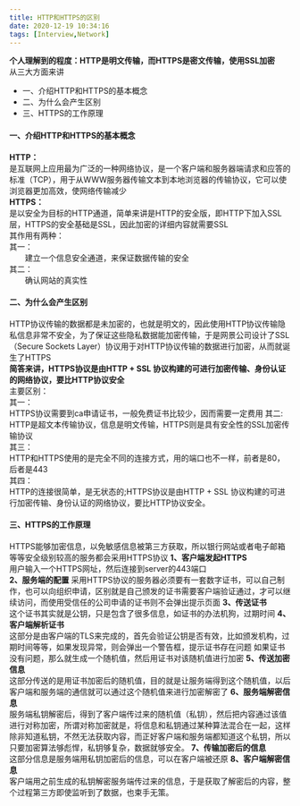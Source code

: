 ```yaml
---
title: HTTP和HTTPS的区别
date: 2020-12-19 10:34:16
tags: [Interview,Network]
---
```

**个人理解到的程度：HTTP是明文传输，而HTTPS是密文传输，使用SSL加密**  
从三大方面来讲  
- 一、介绍HTTP和HTTPS的基本概念  
- 二、为什么会产生区别  
- 三、HTTPS的工作原理  
#### 一、介绍HTTP和HTTPS的基本概念  
**HTTP：**  
是互联网上应用最为广泛的一种网络协议，是一个客户端和服务器端请求和应答的标准（TCP），用于从WWW服务器传输文本到本地浏览器的传输协议，它可以使浏览器更加高效，使网络传输减少  
**HTTPS：**  
是以安全为目标的HTTP通道，简单来讲是HTTP的安全版，即HTTP下加入SSL层，HTTPS的安全基础是SSL，因此加密的详细内容就需要SSL  
其作用有两种：  
  其一：  
&emsp;&emsp;建立一个信息安全通道，来保证数据传输的安全  
  其二：  
&emsp;&emsp;确认网站的真实性
#### 二、为什么会产生区别    
HTTP协议传输的数据都是未加密的，也就是明文的，因此使用HTTP协议传输隐私信息非常不安全，为了保证这些隐私数据能加密传输，于是网景公司设计了SSL（Secure Sockets Layer）协议用于对HTTP协议传输的数据进行加密，从而就诞生了HTTPS  
**简答来讲，HTTPS协议是由HTTP + SSL 协议构建的可进行加密传输、身份认证的网络协议，要比HTTP协议安全**   
主要区别：  
其一：  
HTTPS协议需要到ca申请证书，一般免费证书比较少，因而需要一定费用
其二:  
HTTP是超文本传输协议，信息是明文传输，HTTPS则是具有安全性的SSL加密传输协议  
其三：  
HTTP和HTTPS使用的是完全不同的连接方式，用的端口也不一样，前者是80，后者是443  
其四：  
HTTP的连接很简单，是无状态的;HTTPS协议是由HTTP + SSL 协议构建的可进行加密传输、身份认证的网络协议，要比HTTP协议安全。  
#### 三、HTTPS的工作原理  
HTTPS能够加密信息，以免敏感信息被第三方获取，所以银行网站或者电子邮箱等等安全级别较高的服务都会采用HTTPS协议
**1、客户端发起HTTPS**  
用户输入一个HTTPS网址，然后连接到server的443端口  
**2、服务端的配置**
采用HTTPS协议的服务器必须要有一套数字证书，可以自己制作，也可以向组织申请，区别就是自己颁发的证书需要客户端验证通过，才可以继续访问，而使用受信任的公司申请的证书则不会弹出提示页面
**3、传送证书**  
这个证书其实就是公钥，只是包含了很多信息，如证书的办法机狗，过期时间
**4、客户端解析证书**  
这部分是由客户端的TLS来完成的，首先会验证公钥是否有效，比如颁发机构，过期时间等等，如果发现异常，则会弹出一个警告框，提示证书存在问题
如果证书没有问题，那么就生成一个随机值，然后用证书对该随机值进行加密
**5、传送加密信息**  
这部分传送的是用证书加密后的随机值，目的就是让服务端得到这个随机值，以后客户端和服务端的通信就可以通过这个随机值来进行加密解密了
**6、服务端解密信息**  
服务端私钥解密后，得到了客户端传过来的随机值（私钥），然后把内容通过该值进行对称加密，所谓对称加密就是，将信息和私钥通过某种算法混合在一起，这样除非知道私钥，不然无法获取内容，而正好客户端和服务端都知道这个私钥，所以只要加密算法够彪悍，私钥够复杂，数据就够安全。
**7、传输加密后的信息**  
这部分信息是服务端用私钥加密后的信息，可以在客户端被还原
**8、客户端解密信息**  
客户端用之前生成的私钥解密服务端传过来的信息，于是获取了解密后的内容，整个过程第三方即使监听到了数据，也束手无策。
